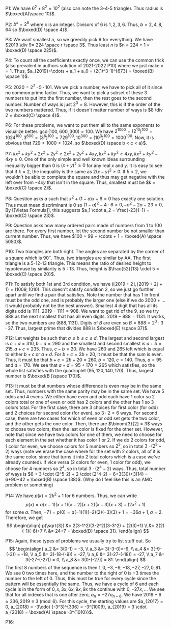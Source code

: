 
P1: We have $6^2 + 8^2 = 10^2$ (also can note the 3-4-5 triangle). Thus radius is $\boxed{A)\space 10}$.

P2: $b^x = 2^6$ where $x$ is an integer. Divisors of $6$ is $1,2,3,6$. Thus, $b = 2,4,8,64$ so $\boxed{D) \space 4}$.

P3: We want smallest $n$, so we greedily pick $9$ for everything. We have $2019 \div 9= 224 \space r \space 3$. Thus least $n$ is $n = 224 + 1 = \boxed{D) \space 225}$.

P4: To count all the coefficients exactly once, we can use the common trick (also prevalent in authors solution of 2021-2022 P10) where we just make $x=1$. Thus, $a_{2019}+\cdots + a_1 + a_0 = (2(1)^3-1)^{673} = \boxed{B) \space 1}$.

P5: $2020 = 2^2 \cdot 5 \cdot 101$. We we pick a number, we have to pick all of it since no common prime factor. Thus, we want to pick a subset of these 3 numbers to put into the first number, then the rest goes to the second number. Number of ways is just $2^3 = 8$. However, this is if the order of the two numbers mattered. Thus, if it doesn't matter number of ways is $8 \div 2 = \boxed{C) \space 4}$.

P6: For these problems, we want to put them all to the same exponents to visualize better. $\gcd(100,600,300) = 100$. We have $2^{1000}=(2^{10})^{100} = 1024^{100}, 3^{600} = (3^6)^{100} = 729^{100}, 10^{300} = (10^3)^{100} = 1000^{100}$. Now, it is obvious that $729 < 1000 < 1024$, so $\boxed{D) \space b < c < a}$.

P7: $kx^2 + ky^2 + 2x^2+2y^2 \ge 2x^2 + 2y^2 + 4xy, kx^2+ky^2 \ge 4xy, kx^2 + ky^2 - 4xy \ge 0$. One of the only simple and well known ideas surrounding inequality bigger than 0 is $(x+y)^2 \ge 0$ for any real $x$ and $y$. It is easy to see that if $k=2$, the inequality is the same as $2(x-y)^2 \ge 0$. If $k < 2$, we wouldn't be able to complete the square and thus may get negative with the left over from $-4xy$ that isn't in the square. Thus, smallest must be $k = \boxed{C) \space 2}$.

P8: Question asks $a$ such that $x^2 + (1-a)x + 6 = 0$ has exactly one solution. Thus must mean discriminant is 0 so $(1-a)^2 - 4 \cdot 6 = 0, -a^2-2a -23 = 0$. By [[Vietas Formula]], this suggests $a_1 \cdot a_2 = \frac{-23}{-1} = \boxed{C) \space 23}$.

P9: Question asks how many ordered pairs made of numbers from 1 to 100 are there. For every first number, let the second number be not smaller than current number. Thus, we have $100 + 99 + \cdots + 1 = \boxed{A) \space 5050}$.

P10: Two triangles are both right. The angles are separated by the corner of a square which is $90^{\circ}$. Thus, two triangles are similar by AA. The first triangle is a 5-12-13 triangle. This means the ratio of desired height to hypotenuse by similarity is $5 : 13$. Thus, height is $\frac{52}{13} \cdot 5 = \boxed{C) \space 20}$.

P11: To satisfy both 1st and 3rd condition, we have $(\lfloor 2019 \div 2 \rfloor, \lfloor 2019 \div 2 \rfloor+1) = (1009, 1010)$. This doesn't satisfy condition 2, so we just go further apart until we find a pair that satisfies. Note the number that has 1 in front must be the odd one, and is probably the larger one (else if we do 2000 + ... it would probably not be the best answer).  Smallest 4 digit that has all its digits odd is $1111$. $2019 - 1111 = 908$. We want to get rid of the 9, so we try $888$ as the next smallest that has all even digits. $2019 - 888 = 1131$. It works, so the two numbers are $(888,1131)$. Digits of $B$ are even so $B = 888 = 2^3 \cdot 3 \cdot 37$. Thus, largest prime that divides $888$ is $\boxed{E) \space 37}$.

P12: Let weights be such that $a \le b \le c \le d$. The largest and second largest is $c+d = 310, b+d =290$ and the smallest and second smallest is $a+b = 215,a+c=235$. Thus, $c-b = 20$. We have $260$ and $265$ left which is equal to either $b+c$ or $a+d$. For $b+c = 2b+20$, it must be that the sum is even. Thus, it must be that $b+c = 2b+20 = 260, b =120, c = 140$. Thus, $a = 95$ and $d = 170$. We see that $a+d = 95 + 170 = 265$ which satisfies, so the whole list satisfies with the quadruplet $(95,120,140,170)$. Thus, largest number is $\boxed{B )\space 170}$.

P13: It must be that numbers whose difference is even may be in the same set. Thus, numbers with the same parity may be in the same set. We have 5 odds and 4 evens. We either have even and odd each have 1 color so 2 colors total or one of even or odd has 2 colors and the other has 1 so 3 colors total. For the first case, there are $3$ choices for first color (for odd) and $2$ choices for second color (for even), so $3 \cdot 2 = 6$ ways. For second case, there are two cases for which of even or odd set gets the two color, and the other gets the one color. Then, there are $\binom{3}{2} = 3$ ways to choose two colors, then the last color is fixed for the other set. However, note that since we have two colors for one of them, we need to choose for each element in the set whether it has color 1 or 2. If we do 2 colors for odd, 1 color for even, we choose colors for $5$ numbers so $2^5$, so in total $3 \cdot (2^5-2)$ ways (note we erase the case where for the set with 2 colors, all of it is the same color, since that turns it into 2 total colors which is a case we've already counted). If vice versa (2 colors for even, 1 color for odd), we choose for $4$ numbers so $2^4$, so in total $3 \cdot (2^4-2)$ ways. Thus, total number of ways is $6 + 3 \cdot (2^5-2) + 2 \cdot (2^4-2) = 6+3(30)+3(14) = 6+90+42 = \boxed{B) \space 138}$.
(Why do I feel like this is an AMC problem or something)

P14: We have $p(k)=2k^2+1$ for 6 numbers. Thus, we can write
$$
p(x) = a(x-1)(x+1)(x-2)(x+2)(x-3)(x+3) + (2x^2+1)
$$
for some $a$. Then, $-71 = p(0) = a(-1)(1)(-2)(2)(-3)(3) + 1 = -36a + 1, a = 2$. Therefore, we get 
$$
\begin{align}
p(\sqrt{3}) &= 2(3-1^2)(3-2^2)(3-3^2) + (2(3)+1) \\
&= 2(2)(-1)(-6)+7 \\
&= 24+7 = \boxed{D) \space 31}.
\end{align}
$$

P15: Again, these types of problems we usually try to list stuff out. So 
$$
\begin{align}
a_2 &= 3(0-1) = -3, \\
a_3 &= 3(-3-0)=-9, \\
a_4 &= 3(-9-(-3)) = -18, \\
a_5 &= 3(-18-(-9)) = -27, \\
a_6 &= 3(-27-(-18)) = -27, \\
a_7 &= 3(-27-(-27)) = 0, \\
a_8 &= 3(0-(-27)) = 81.
\end{align}
$$The first 8 numbers of the sequence is then $1,0,-3,-9,-18,-27,-27,0,81$. We see $0$ two times here, and the number to the right of $0$ is $-3$ times the number to the left of $0$. Thus, this must be true for every cycle since the pattern will be essentially the same. Thus, we have a cycle of 6 and each cycle is in the form of $0,x,3x,6x,9x,9x$ the continue with $0,-27x,...$ We see that for all indexes that is one after zero, $a_{n} = -27a_{n-6}$. We have $2019 \div 6 \approx 336, 2019 \equiv 3 \pmod{6}$. For this cycle, the starting values are $a_{2017} = 0, a_{2018} = -3\cdot {-3^3}^{336} = -3^{1009}, a_{2019} = 3 \cdot a_{2018} = \boxed{A) \space -3^{1010}}$.

P16: 